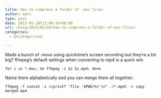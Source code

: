 ```yaml
---
title: How to compress a folder of .mov files
author: matt
type: post
date: 2015-05-29T13:06:16+00:00
url: /blog/2015/05/29/how-to-compress-a-folder-of-mov-files/
categories:
  - Uncategorized

---
```

Made a bunch of .movs using quicktime’s screen recording but they’re a bit big? ffmpeg’s default settings when converting to mp4 is a quick win

    for i in *.mov; do ffmpeg -i $i $i.mp4; done

Name them alphabetically and you can merge them all together:

    ffmpeg -f concat -i <(printf "file '$PWD/%s'\n" ./*.mp4) -c copy merged.mp4
